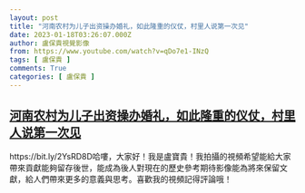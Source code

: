 ```yaml
---
layout: post
title: "河南农村为儿子出资操办婚礼，如此隆重的仪仗，村里人说第一次见"
date: 2023-01-18T03:26:07.000Z
author: 盧保貴視覺影像
from: https://www.youtube.com/watch?v=qDo7e1-INzQ
tags: [ 盧保貴 ]
comments: True
categories: [ 盧保貴 ]
---
```

<!--1674012367000-->
[河南农村为儿子出资操办婚礼，如此隆重的仪仗，村里人说第一次见](https://www.youtube.com/watch?v=qDo7e1-INzQ)
------

<div>
https://bit.ly/2YsRD8D哈嘍，大家好！我是盧寶貴！我拍攝的視頻希望能給大家帶來貢獻能夠留存後世，能成為後人對現在的歷史參考期待影像能為將來保留文獻，給人們帶來更多的意義與思考。喜歡我的視頻記得評論哦！
</div>
